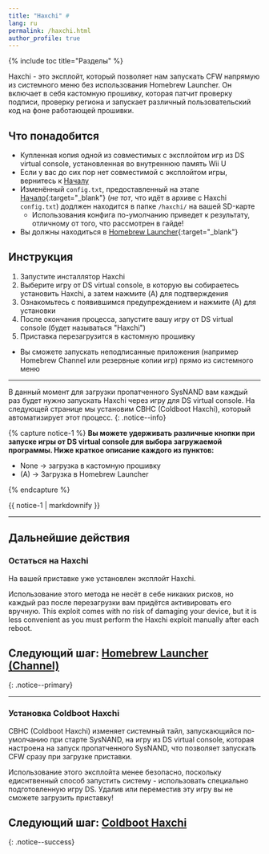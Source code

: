 ```yaml
---
title: "Haxchi" #
lang: ru
permalink: /haxchi.html
author_profile: true
---
```


{% include toc title="Разделы" %}

Haxchi - это эксплойт, который позволяет нам запускать CFW напрямую из системного меню без использования Homebrew Launcher. Он включает в себя кастомную прошивку, которая патчит проверку подписи, проверку региона и запускает различный пользовательский код на фоне работающей прошивки.



## Что понадобится

+ Купленная копия одной из совместимых с эксплойтом игр из DS virtual console, установленная во внутреннюю память Wii U
+ Если у вас до сих пор нет совместимой с эксплойтом игры, вернитесь к [Началу](get-started)
+ Изменённый `config.txt`, предоставленный на этапе [Начало](get-started){:target="_blank"} (*не тот*, что идёт в архиве с Haxchi `config.txt`) додлжен находится в папке `/haxchi/` на вашей SD-карте
  + Использования конфига по-умолчанию приведет к результату, отличному от того, что рассмотрен в гайде! 
+ Вы должны находиться в [Homebrew Launcher](get-started#часть-v---homebrew-launcher){:target="_blank"}

## Инструкция

1. Запустите инсталлятор Haxchi
1. Выберите игру от DS virtual console, в которую вы собираетесь установить Haxchi, а затем нажмите (A) для подтверждения
1. Ознакомьтесь с появившимся предупреждением и нажмите (A) для установки
1. После окончания процесса, запустите вашу игру от DS virtual console (будет называться "Haxchi")
1. Приставка перезагрузится в кастомную прошивку
  + Вы сможете запускать неподписанные приложения (например Homebrew Channel или резервные копии игр) прямо из системного меню

___

В данный момент для загрузки пропатченного SysNAND вам каждый раз будет нужно запускать Haxchi через игру для DS virtual console. На следующей странице мы установим CBHC (Coldboot Haxchi), который автоматизирует этот процесс.
{: .notice--info}

{% capture notice-1 %}
**Вы можете удерживать различные кнопки при запуске игры от DS virtual console для выбора загружаемой программы. Ниже краткое описание каждого из пунктов:**

+ None -> загрузка в кастомную прошивку
+ (A) -> Загрузка в Homebrew Launcher

{% endcapture %}

<div class="notice--info">{{ notice-1 | markdownify }}</div>

___


## Дальнейшие действия

### Остаться на Haxchi

На вашей приставке уже установлен эксплойт Haxchi.

Использование этого метода не несёт в себе никаких рисков, но каждый раз после перезагрузки вам придётся активировать его вручную.
This exploit comes with no risk of damaging your device, but it is less convenient as you must perform the Haxchi exploit manually after each reboot.

## Следующий шаг: [Homebrew Launcher (Channel)](homebrew-launcher-channel)
{: .notice--primary}

___

### Установка Coldboot Haxchi

CBHC (Coldboot Haxchi) изменяет системный тайл, запускающийся по-умолчанию при старте SysNAND, на игру из DS virtual console, которая настроена на запуск пропатченного SysNAND, что позволяет запускать CFW сразу при загрузке приставки.

Использование этого эксплойта менее безопасно, поскольку едиснтвенный способ запустить систему - использовать специально подготовленную игру DS. Удалив или переместив эту игру вы не сможете загрузить приставку! 

## Следующий шаг: [Coldboot Haxchi](coldboot-haxchi)
{: .notice--success}